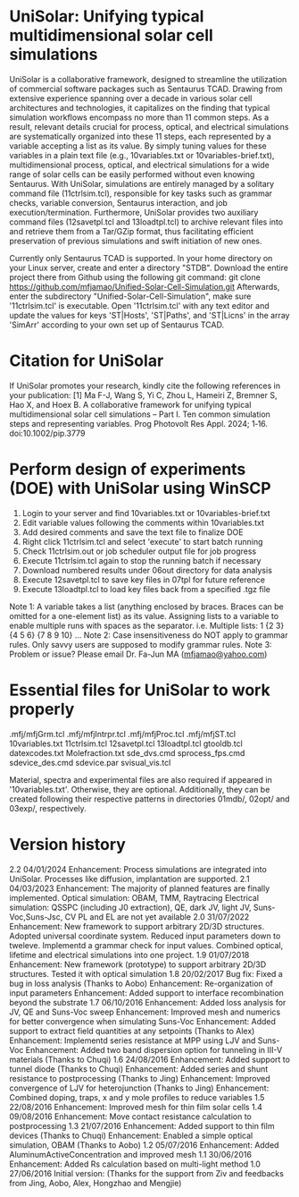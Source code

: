 # UniSolar: Unifying typical multidimensional solar cell simulations
UniSolar is a collaborative framework, designed to streamline the utilization of
    commercial software packages such as Sentaurus TCAD. Drawing from extensive
    experience spanning over a decade in various solar cell architectures and
    technologies, it capitalizes on the finding that typical simulation
    workflows encompass no more than 11 common steps. As a result, relevant
    details crucial for process, optical, and electrical simulations are
    systematically organized into these 11 steps, each represented by a variable
    accepting a list as its value. By simply tuning values for these variables
    in a plain text file (e.g., 10variables.txt or 10variables-brief.txt),
    multidimensional process, optical, and electrical simulations for a wide
    range of solar cells can be easily performed without even knowing Sentaurus.
    With UniSolar, simulations are entirely managed by a solitary command file
    (11ctrlsim.tcl), responsible for key tasks such as grammar checks, variable
    conversion, Sentaurus interaction, and job execution/termination.
    Furthermore, UniSolar provides two auxiliary command files (12savetpl.tcl
    and 13loadtpl.tcl) to archive relevant files into and retrieve them from
    a Tar/GZip format, thus facilitating efficient preservation of previous
    simulations and swift initiation of new ones.

Currently only Sentaurus TCAD is supported. In your home directory on your
    Linux server, create and enter a directory "STDB". Download the entire
    project there from Github using the following git command:
        git clone https://github.com/mfjamao/Unified-Solar-Cell-Simulation.git
    Afterwards, enter the subdirectory "Unified-Solar-Cell-Simulation", make
    sure '11ctrlsim.tcl' is executable. Open '11ctrlsim.tcl' with any text
    editor and update the values for keys 'ST|Hosts', 'ST|Paths', and 'ST|Licns'
    in the array 'SimArr' according to your own set up of Sentaurus TCAD.

# Citation for UniSolar
If UniSolar promotes your research, kindly cite the following references in your
    publication:
    [1] Ma F-J, Wang S, Yi C, Zhou L, Hameiri Z, Bremner S, Hao X, and Hoex B.
    A collaborative framework for unifying typical multidimensional solar cell
    simulations – Part I. Ten common simulation steps and representing
    variables. Prog Photovolt Res Appl. 2024; 1‐16. doi:10.1002/pip.3779

# Perform design of experiments (DOE) with UniSolar using WinSCP
1. Login to your server and find 10variables.txt or 10variables-brief.txt
2. Edit variable values following the comments within 10variables.txt
3. Add desired comments and save the text file to finalize DOE
4. Right click 11ctrlsim.tcl and select 'execute' to start batch running
5. Check 11ctrlsim.out or job scheduler output file for job progress
6. Execute 11ctrlsim.tcl again to stop the running batch if necessary
7. Download numbered results under 06out directory for data analysis
8. Execute 12savetpl.tcl to save key files in 07tpl for future reference
9. Execute 13loadtpl.tcl to load key files back from a specified .tgz file

Note 1: A variable takes a list (anything enclosed by braces. Braces can be
    omitted for a one-element list) as its value. Assigning lists to a
    variable to enable multiple runs with spaces as the separator. i.e.
    Multiple lists: 1 {2 3} {4 5 6} {7 8 9 10} ...
Note 2: Case insensitiveness do NOT apply to grammar rules. Only savvy users
    are supposed to modify grammar rules.
Note 3: Problem or issue? Please email Dr. Fa-Jun MA (mfjamao@yahoo.com)

# Essential files for UniSolar to work properly
.mfj/mfjGrm.tcl
.mfj/mfjIntrpr.tcl
.mfj/mfjProc.tcl
.mfj/mfjST.tcl
10variables.txt
11ctrlsim.tcl
12savetpl.tcl
13loadtpl.tcl
gtooldb.tcl
datexcodes.txt
Molefraction.txt
sde_dvs.cmd
sprocess_fps.cmd
sdevice_des.cmd
sdevice.par
svisual_vis.tcl

Material, spectra and experimental files are also required if appeared in
    '10variables.txt'. Otherwise, they are optional. Additionally, they
    can be created following their respective patterns in directories 01mdb/,
    02opt/ and 03exp/, respectively.

# Version history
2.2     04/01/2024
    Enhancement: Process simulations are integrated into UniSolar. Processes
        like diffusion, implantation are supported.
2.1     04/03/2023
    Enhancement: The majority of planned features are finally implemented.
        Optical simulation: OBAM, TMM, Raytracing
        Electrical simulation: QSSPC (including J0 extraction), QE,
        dark JV, light JV, Suns-Voc,Suns-Jsc, CV
        PL and EL are not yet available
2.0     31/07/2022
    Enhancement: New framework to support arbitrary 2D/3D structures. Adopted
        universal coordinate system. Reduced input parameters down to tweleve.
        Implementd a grammar check for input values. Combined optical, lifetime
        and electrical simulations into one project.
1.9     01/07/2018
    Enhancement: New framework (prototype) to support arbitrary 2D/3D
        structures. Tested it with optical simulation
1.8     20/02/2017
    Bug fix: Fixed a bug in loss analysis (Thanks to Aobo)
    Enhancement: Re-organization of input parameters
    Enhancement: Added support to interface recombination beyond the substrate
1.7     06/10/2016
    Enhancement: Added loss analysis for JV, QE and Suns-Voc sweep
    Enhancement: Improved mesh and numerics for better convergence when
        simulating Suns-Voc
    Enhancement: Added support to extract field quantities at any setpoints
        (Thanks to Alex)
    Enhancement: Implementd series resistance at MPP using LJV and Suns-Voc
    Enhancement: Added two band dispersion option for tunneling in III-V
        materials (Thanks to Chuqi)
1.6     24/08/2016
    Enhancement: Added support to tunnel diode (Thanks to Chuqi)
    Enhancement: Added series and shunt resistance to postprocessing (Thanks to
        Jing)
    Enhancement: Improved convergence of LJV for heterojunction (Thanks to Jing)
    Enhancement: Combined doping, traps, x and y mole profiles to reduce
        variables
1.5     22/08/2016
    Enhancement: Improved mesh for thin film solar cells
1.4     09/08/2016
    Enhancement: Move contact resistance calculation to postprocessing
1.3     21/07/2016
    Enhancement: Added support to thin film devices (Thanks to Chuqi)
    Enhancement: Enabled a simple optical simulation, OBAM (Thanks to Aobo)
1.2     05/07/2016
    Enhancement: Added AluminumActiveConcentration and improved mesh
1.1     30/06/2016
    Enhancement: Added Rs calculation based on multi-light method
1.0     27/06/2016
    Initial version: (Thanks for the support from Ziv and feedbacks from Jing,
        Aobo, Alex, Hongzhao and Mengjie)
